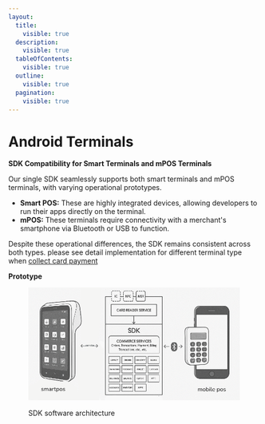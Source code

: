 ```yaml
---
layout:
  title:
    visible: true
  description:
    visible: true
  tableOfContents:
    visible: true
  outline:
    visible: true
  pagination:
    visible: true
---
```


# Android Terminals

**SDK Compatibility for Smart Terminals and mPOS Terminals**

Our single SDK seamlessly supports both smart terminals and mPOS terminals, with varying operational prototypes.

* **Smart POS:** These are highly integrated devices, allowing developers to run their apps directly on the terminal.
* **mPOS:** These terminals require connectivity with a merchant's smartphone via Bluetooth or USB to function.

Despite these operational differences, the SDK remains consistent across both types. please see detail implementation for different terminal type when [collect card payment](accept-card-payment.md)



**Prototype**

<figure><img src="../../.gitbook/assets/image (7).png" alt=""><figcaption><p>SDK software architecture</p></figcaption></figure>



